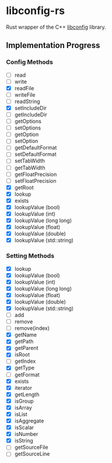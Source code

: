 # libconfig-rs

Rust wrapper of	the C++ [libconfig](https://github.com/hyperrealm/libconfig) library.

## Implementation Progress

### Config Methods

- [ ] read
- [ ] write
- [x] readFile
- [ ] writeFile
- [ ] readString
- [x] setIncludeDir
- [ ] getIncludeDir
- [ ] getOptions
- [ ] setOptions
- [ ] getOption
- [ ] setOption
- [ ] getDefaultFormat
- [ ] setDefaultFormat
- [ ] setTabWidth
- [ ] getTabWidth
- [ ] getFloatPrecision
- [ ] setFloatPrecision
- [x] getRoot
- [x] lookup
- [x] exists
- [x] lookupValue (bool)
- [x] lookupValue (int)
- [x] lookupValue (long long)
- [x] lookupValue (float)
- [x] lookupValue (double)
- [x] lookupValue (std::string)

### Setting Methods

- [x] lookup
- [x] lookupValue (bool)
- [x] lookupValue (int)
- [x] lookupValue (long long)
- [x] lookupValue (float)
- [x] lookupValue (double)
- [x] lookupValue (std::string)
- [ ] add
- [ ] remove
- [ ] remove(index)
- [x] getName
- [x] getPath
- [x] getParent
- [x] isRoot
- [ ] getIndex
- [x] getType
- [ ] getFormat
- [x] exists
- [x] iterator
- [x] getLength
- [x] isGroup
- [x] isArray
- [x] isList
- [x] isAggregate
- [x] isScalar
- [x] isNumber
- [x] isString
- [ ] getSourceFile
- [ ] getSourceLine
